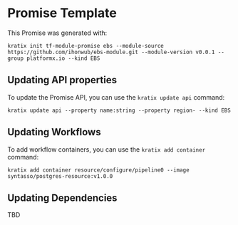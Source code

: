 # Promise Template

This Promise was generated with:

```
kratix init tf-module-promise ebs --module-source https://github.com/ihonwub/ebs-module.git --module-version v0.0.1 --group platformx.io --kind EBS
```

## Updating API properties

To update the Promise API, you can use the `kratix update api` command:

```
kratix update api --property name:string --property region- --kind EBS
```

## Updating Workflows

To add workflow containers, you can use the `kratix add container` command:

```
kratix add container resource/configure/pipeline0 --image syntasso/postgres-resource:v1.0.0
```

## Updating Dependencies

TBD
